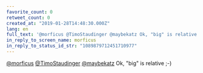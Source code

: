 ```yaml
---
favorite_count: 0
retweet_count: 0
created_at: "2019-01-28T14:48:30.000Z"
lang: en
full_text: '@morficus @TimoStaudinger @maybekatz Ok, "big" is relative ;-)'
in_reply_to_screen_name: morficus
in_reply_to_status_id_str: "1089879712451710977"
---
```


[@morficus](https://twitter.com/morficus)
[@TimoStaudinger](https://twitter.com/TimoStaudinger)
[@maybekatz](https://twitter.com/maybekatz) Ok, "big" is relative ;-)

